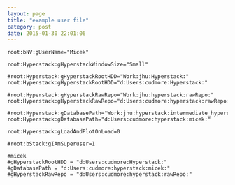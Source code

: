```yaml
---
layout: page
title: "example user file"
category: post
date: 2015-01-30 22:01:06
---
```



	root:bNV:gUserName="Micek"
	
	root:Hyperstack:gHyperstackWindowSize="Small"
	
	#root:Hyperstack:gHyperstackRootHDD="Work:jhu:Hyperstack:"
	root:Hyperstack:gHyperstackRootHDD="d:Users:cudmore:Hyperstack:"
	
	#root:Hyperstack:gHyperstackRawRepo="Work:jhu:hyperstack:rawRepo:"
	root:Hyperstack:gHyperstackRawRepo="d:Users:cudmore:hyperstack:rawRepo:"
	
	#root:Hyperstack:gDatabasePath="Work:jhu:hyperstack:intermediate_hyperstack:micek:"
	root:Hyperstack:gDatabasePath="d:Users:cudmore:hyperstack:micek:"
	
	root:Hyperstack:gLoadAndPlotOnLoad=0
	
	#root:bStack:gIAmSuperuser=1
	
	#micek
	#gHyperstackRootHDD = "d:Users:cudmore:Hyperstack:"
	#gDatabasePath = "d:Users:cudmore:hyperstack:micek:"
	#gHyperstackRawRepo = "d:Users:cudmore:hyperstack:rawRepo:"
